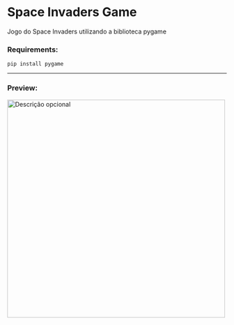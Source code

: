 # Space Invaders Game
 Jogo do Space Invaders utilizando a biblioteca pygame
 
### Requirements:

```pip install pygame```
<hr>

### Preview:

<img src="space-invaders-compressed.gif" alt="Descrição opcional" width="500px" />






